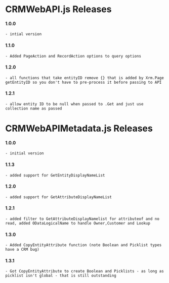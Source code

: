 # CRMWebAPI.js Releases
#### 1.0.0
    - intial version
#### 1.1.0 
    - Added PageAction and RecordAction options to query options
#### 1.2.0
	- all functions that take entityID remove {} that is added by Xrm.Page getEntityID so you don't have to pre-process it before passing to API
#### 1.2.1
	- allow entity ID to be null when passed to .Get and just use collection name as passed
	
# CRMWebAPIMetadata.js Releases
#### 1.0.0 
	- initial version
#### 1.1.3
    - added support for GetEntityDisplayNameList
#### 1.2.0
	- added support for GetAttributeDisplayNameList
#### 1.2.1
 	- added filter to GetAttributeDisplayNamelist for attributeof and no read, added ODataLogicalName to handle Owner,Customer and Lookup
#### 1.3.0
 	- Added CopyEntityAttribute function (note Boolean and Picklist types have a CRM bug)
#### 1.3.1
 	- Got CopyEntityAttribute to create Boolean and Picklists - as long as picklist isn't global - that is still outstanding 